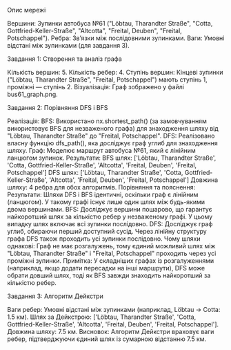 Опис мережі

Вершини: Зупинки автобуса №61 ("Löbtau, Tharandter Straße", "Cotta, Gottfried-Keller-Straße", "Altcotta", "Freital, Deuben", "Freital, Potschappel").
Ребра: Зв’язки між послідовними зупинками.
Ваги: Умовні відстані між зупинками (для завдання 3).

Завдання 1: Створення та аналіз графа

Кількість вершин: 5.
Кількість ребер: 4.
Ступінь вершин: Кінцеві зупинки ("Löbtau, Tharandter Straße", "Freital, Potschappel") мають ступінь 1, проміжні — ступінь 2.
Візуалізація: Граф зображено у файлі bus61_graph.png.

Завдання 2: Порівняння DFS і BFS

Реалізація:
BFS: Використано nx.shortest_path() (за замовчуванням використовує BFS для незваженого графа) для знаходження шляху від "Löbtau, Tharandter Straße" до "Freital, Potschappel".
DFS: Реалізовано власну функцію dfs_path(), яка досліджує граф углиб для знаходження шляху.
Граф: Моделює маршрут автобуса №61, який є лінійним ланцюгом зупинок.
Результати:
BFS шлях: ['Löbtau, Tharandter Straße', 'Cotta, Gottfried-Keller-Straße', 'Altcotta', 'Freital, Deuben', 'Freital, Potschappel']
DFS шлях: ['Löbtau, Tharandter Straße', 'Cotta, Gottfried-Keller-Straße', 'Altcotta', 'Freital, Deuben', 'Freital, Potschappel']
Довжина шляху: 4 ребра для обох алгоритмів.
Порівняння та пояснення:
Результати: Шляхи DFS і BFS ідентичні, оскільки граф є лінійним (ланцюгом). У такому графі існує лише один шлях між будь-якими двома вершинами.
BFS: Досліджує вершини пошарово, що гарантує найкоротший шлях за кількістю ребер у незваженому графі. У цьому випадку шлях включає всі зупинки послідовно.
DFS: Досліджує граф углиб, обираючи перший доступний сусід. Через лінійну структуру графа DFS також проходить усі зупинки послідовно.
Чому шляхи однакові: Граф не має розгалужень, тому єдиний можливий шлях між "Löbtau, Tharandter Straße" і "Freital, Potschappel" проходить через усі проміжні зупинки.
Примітка: У складніших графах із розгалуженнями (наприклад, якщо додати пересадки на інші маршрути), DFS може обрати довший шлях, тоді як BFS завжди знаходить найкоротший за кількістю ребер.

Завдання 3: Алгоритм Дейкстри

Ваги ребер: Умовні відстані між зупинками (наприклад, Löbtau → Cotta: 1.5 км).
Шлях за Дейкстрою: ['Löbtau, Tharandter Straße', 'Cotta, Gottfried-Keller-Straße', 'Altcotta', 'Freital, Deuben', 'Freital, Potschappel'].
Довжина шляху: 7.5 км.
Висновок: Алгоритм Дейкстри враховує ваги ребер, підтверджуючи єдиний шлях із сумарною відстанню 7.5 км.